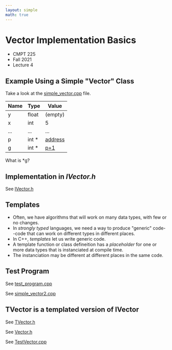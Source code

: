 ```yaml
---
layout: simple
math: true
---
```


# Vector Implementation Basics

* CMPT 225
* Fall 2021
* Lecture 4


## Example Using a Simple "Vector" Class

Take a look at the [simple_vector.cpp](./simple_vector.cpp) file.

Name|Type|Value
---|---|---
<span id="y1">y</span>|float|(empty)
<span id="x1">x</span>|int|5
...|...|...
p|int \*|[address](#x1)
g|int \*|[p+1](#y1)

What is \*g?

## Implementation in *IVector.h*

See [IVector.h](./IVector.h)

## Templates

* Often, we have algorithms that will work on many data types, with few or no changes.
* In *strongly typed* languages, we need a way to produce "generic" code--code that can work on different types in different places.
* In C++, *templates* let us write generic code.
* A template function or class defineition has a *placeholder* for one or more data types that is instanciated at compile time.
* The instanciation may be different at different places in the same code.

## Test Program

See [test_program.cpp](./test_program.cpp)

See [simple_vector2.cpp](./simple_vector2.cpp)

## TVector is a templated version of IVector

See [TVector.h](./TVector.h)

See [Vector.h](./Vector.h)

See [TestVector.cpp](./TestVector.cpp)
